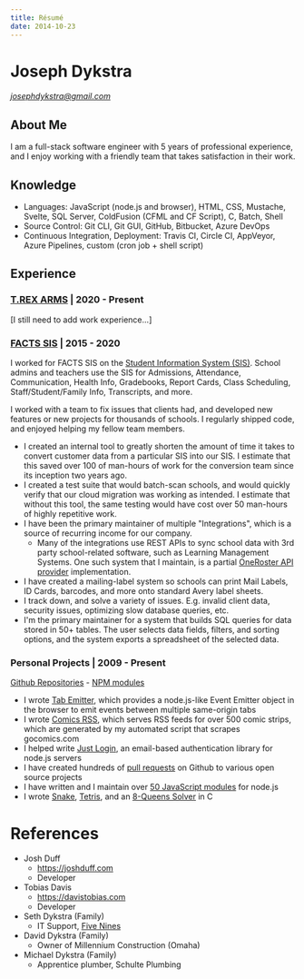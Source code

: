 ```yaml
---
title: Résumé
date: 2014-10-23
---
```


<style>
	article > h1.title {
		display: none;
	}
	.avoid-break {
		page-break-inside: avoid;
	}
</style>

<div class="avoid-break">

# Joseph Dykstra

[*josephdykstra@gmail.com*](mailto:josephdykstra@gmail.com)

## About Me

I am a full-stack software engineer with 5 years of professional experience, and I enjoy working with a friendly team that takes satisfaction in their work.

</div>
<div class="avoid-break">

## Knowledge

- Languages: JavaScript (node.js and browser), HTML, CSS, Mustache, Svelte, SQL Server, ColdFusion (CFML and CF Script), C, Batch, Shell
- Source Control: Git CLI, Git GUI, GitHub, Bitbucket, Azure DevOps
- Continuous Integration, Deployment: Travis CI, Circle CI, AppVeyor, Azure Pipelines, custom (cron job + shell script)

</div>
<div class="avoid-break">

## Experience


### [T.REX ARMS](https://factsmgt.com/) | 2020 - Present
<!--
2020-04-27
-->

[I still need to add work experience...]



### [FACTS SIS](https://factsmgt.com/) | 2015 - 2020

<!--
2015-04-06 through 2020-04-24
started as a "IT Technical Support Engineer"
left as a "" (I forget)
-->

I worked for FACTS SIS on the [Student Information System (SIS)](https://factsmgt.com/administration/student-information-system/).  School admins and teachers use the SIS for Admissions, Attendance, Communication, Health Info, Gradebooks, Report Cards, Class Scheduling, Staff/Student/Family Info, Transcripts, and more.

I worked with a team to fix issues that clients had, and developed new features or new projects for thousands of schools. I regularly shipped code, and enjoyed helping my fellow team members.

</div>
<div class="avoid-break">

- I created an internal tool to greatly shorten the amount of time it takes to convert customer data from a particular SIS into our SIS. I estimate that this saved over 100 of man-hours of work for the conversion team since its inception two years ago. <!-- 13 schools as of 2020-02-25 -->
- I created a test suite that would batch-scan schools, and would quickly verify that our cloud migration was working as intended. I estimate that without this tool, the same testing would have cost over 50 man-hours of highly repetitive work.
- I have been the primary maintainer of multiple "Integrations", which is a source of recurring income for our company.
	- Many of the integrations use REST APIs to sync school data with 3rd party school-related software, such as Learning Management Systems.
	One such system that I maintain, is a partial [OneRoster API provider](https://www.imsglobal.org/oneroster-v11-final-specification) implementation.
- I have created a mailing-label system so schools can print Mail Labels, ID Cards, barcodes, and more onto standard Avery label sheets.
- I track down, and solve a variety of issues. E.g. invalid client data, security issues, optimizing slow database queries, etc.
- I'm the primary maintainer for a system that builds SQL queries for data stored in 50+ tables.  The user selects data fields, filters, and sorting options, and the system exports a spreadsheet of the selected data.

</div>
<!--
I could mention competitions that I've been a part of.
jpearman programming challenge for vex

-->



<!--
2009-09-xx Joined FLL, I think
2009-02-09 emailed myself a simple game maker program, "object follow mouse"
2009-01-03 in my journal, I mention discovering game maker
2008-12-24 created my gmail account, so I can't search earlier than that. And all my hotmail emails are gone, so I can't search those either.
2008-12-19 in my journal, I mention NXT.
I thought I did other programming prior to game maker... but I'm not sure, so I'll will stick with 2009.
I had previously written July 2008. Not sure where I got "July 2008". That would have been before JC's wedding.
-->
<div class="avoid-break">

### Personal Projects | 2009 - Present

[Github Repositories](https://github.com/ArtskydJ?tab=repositories) - [NPM modules](http://npmjs.org/~artskydj)

- I wrote [Tab Emitter](https://artskydj.github.io/tab-emitter/), which provides a node.js-like Event Emitter object in the browser to emit events between multiple same-origin tabs
- I wrote [Comics RSS](https://www.comicsrss.com), which serves RSS feeds for over 500 comic strips, which are generated by my automated script that scrapes gocomics.com
- I helped write [Just Login](http://justlogin.xyz/), an email-based authentication library for node.js servers
- I have created hundreds of [pull requests](https://github.com/pulls?utf8=%E2%9C%93&q=is%3Apr+author%3AArtskydJ+) on Github to various open source projects
- I have written and I maintain over [50 JavaScript modules](https://npmjs.org/~artskydj) for node.js
- I wrote [Snake](https://github.com/ArtskydJ/snake), [Tetris](https://github.com/ArtskydJ/tetris), and an [8-Queens Solver](https://github.com/ArtskydJ/eight-queens) in C

</div>
<!--
<div class="avoid-break">
	WRG, etc.
</div>
-->
<div class="avoid-break">

# References

- Josh Duff
	- https://joshduff.com
	- Developer
- Tobias Davis
	- https://davistobias.com
	- Developer
- Seth Dykstra (Family)
	- IT Support, [Five Nines](https://gonines.com/)
- David Dykstra (Family)
	- Owner of Millennium Construction (Omaha)
- Michael Dykstra (Family)
	- Apprentice plumber, Schulte Plumbing

</div>
